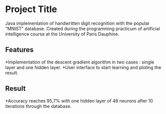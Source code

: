 # Project Title

Java implementation of handwritten digit recognition with the popular "MNIST" database. Created during the programming practicum of artificial intelligence course at the University of Paris Dauphine.

## Features

*Implementation of the descent gradient algorithm in two cases : single layer and one hidden layer.
*User interface to start learning and ploting the result.

## Result
*Accuracy reaches 95,7% with one hidden layer of 48 neurons after 10 iterations through the database.
